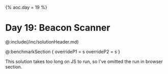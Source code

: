 {%
aoc.day = 19
%}

# Day 19: Beacon Scanner

@:include(/inc/solutionHeader.md)

@:benchmarkSection {
overrideP1 = s
overrideP2 = s
}

This solution takes too long on JS to run, so I've omitted the run in browser section.
